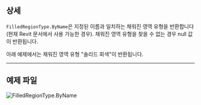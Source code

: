 ## 상세
`FilledRegionType.ByName`은 지정된 이름과 일치하는 채워진 영역 유형을 반환합니다(현재 Revit 문서에서 사용 가능한 경우). 채워진 영역 유형을 찾을 수 없는 경우 null 값이 반환됩니다.

아래 예제에서는 채워진 영역 유형 "솔리드 회색"이 반환됩니다.
___
## 예제 파일

![FilledRegionType.ByName](./Revit.Elements.FilledRegionType.ByName_img.jpg)
